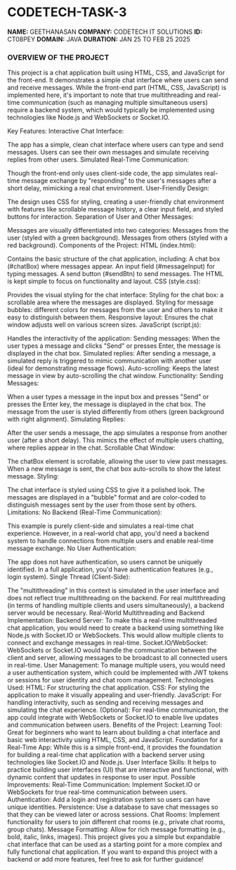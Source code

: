 # CODETECH-TASK-3
**NAME:** GEETHANASAN 
**COMPANY:** CODETECH IT SOLUTIONS
**ID:** CT08PEY
**DOMAIN:** JAVA
**DURATION:** JAN 25 TO FEB 25 2025


### OVERVIEW OF THE PROJECT



This project is a chat application built using HTML, CSS, and JavaScript for the front-end. It demonstrates a simple chat interface where users can send and receive messages. While the front-end part (HTML, CSS, JavaScript) is implemented here, it's important to note that true multithreading and real-time communication (such as managing multiple simultaneous users) require a backend system, which would typically be implemented using technologies like Node.js and WebSockets or Socket.IO.

Key Features:
Interactive Chat Interface:

The app has a simple, clean chat interface where users can type and send messages.
Users can see their own messages and simulate receiving replies from other users.
Simulated Real-Time Communication:

Though the front-end only uses client-side code, the app simulates real-time message exchange by "responding" to the user's messages after a short delay, mimicking a real chat environment.
User-Friendly Design:

The design uses CSS for styling, creating a user-friendly chat environment with features like scrollable message history, a clear input field, and styled buttons for interaction.
Separation of User and Other Messages:

Messages are visually differentiated into two categories:
Messages from the user (styled with a green background).
Messages from others (styled with a red background).
Components of the Project:
HTML (index.html):

Contains the basic structure of the chat application, including:
A chat box (#chatBox) where messages appear.
An input field (#messageInput) for typing messages.
A send button (#sendBtn) to send messages.
The HTML is kept simple to focus on functionality and layout.
CSS (style.css):

Provides the visual styling for the chat interface:
Styling for the chat box: a scrollable area where the messages are displayed.
Styling for message bubbles: different colors for messages from the user and others to make it easy to distinguish between them.
Responsive layout: Ensures the chat window adjusts well on various screen sizes.
JavaScript (script.js):

Handles the interactivity of the application:
Sending messages: When the user types a message and clicks "Send" or presses Enter, the message is displayed in the chat box.
Simulated replies: After sending a message, a simulated reply is triggered to mimic communication with another user (ideal for demonstrating message flows).
Auto-scrolling: Keeps the latest message in view by auto-scrolling the chat window.
Functionality:
Sending Messages:

When a user types a message in the input box and presses "Send" or presses the Enter key, the message is displayed in the chat box.
The message from the user is styled differently from others (green background with right alignment).
Simulating Replies:

After the user sends a message, the app simulates a response from another user (after a short delay). This mimics the effect of multiple users chatting, where replies appear in the chat.
Scrollable Chat Window:

The chatBox element is scrollable, allowing the user to view past messages. When a new message is sent, the chat box auto-scrolls to show the latest message.
Styling:

The chat interface is styled using CSS to give it a polished look. The messages are displayed in a "bubble" format and are color-coded to distinguish messages sent by the user from those sent by others.
Limitations:
No Backend (Real-Time Communication):

This example is purely client-side and simulates a real-time chat experience. However, in a real-world chat app, you'd need a backend system to handle connections from multiple users and enable real-time message exchange.
No User Authentication:

The app does not have authentication, so users cannot be uniquely identified. In a full application, you'd have authentication features (e.g., login system).
Single Thread (Client-Side):

The "multithreading" in this context is simulated in the user interface and does not reflect true multithreading on the backend. For real multithreading (in terms of handling multiple clients and users simultaneously), a backend server would be necessary.
Real-World Multithreading and Backend Implementation:
Backend Server:
To make this a real-time multithreaded chat application, you would need to create a backend using something like Node.js with Socket.IO or WebSockets. This would allow multiple clients to connect and exchange messages in real-time.
Socket.IO/WebSocket:
WebSockets or Socket.IO would handle the communication between the client and server, allowing messages to be broadcast to all connected users in real-time.
User Management:
To manage multiple users, you would need a user authentication system, which could be implemented with JWT tokens or sessions for user identity and chat room management.
Technologies Used:
HTML: For structuring the chat application.
CSS: For styling the application to make it visually appealing and user-friendly.
JavaScript: For handling interactivity, such as sending and receiving messages and simulating the chat experience.
(Optional): For real-time communication, the app could integrate with WebSockets or Socket.IO to enable live updates and communication between users.
Benefits of the Project:
Learning Tool: Great for beginners who want to learn about building a chat interface and basic web interactivity using HTML, CSS, and JavaScript.
Foundation for a Real-Time App: While this is a simple front-end, it provides the foundation for building a real-time chat application with a backend server using technologies like Socket.IO and Node.js.
User Interface Skills: It helps to practice building user interfaces (UI) that are interactive and functional, with dynamic content that updates in response to user input.
Possible Improvements:
Real-Time Communication: Implement Socket.IO or WebSockets for true real-time communication between users.
Authentication: Add a login and registration system so users can have unique identities.
Persistence: Use a database to save chat messages so that they can be viewed later or across sessions.
Chat Rooms: Implement functionality for users to join different chat rooms (e.g., private chat rooms, group chats).
Message Formatting: Allow for rich message formatting (e.g., bold, italic, links, images).
This project gives you a simple but expandable chat interface that can be used as a starting point for a more complex and fully functional chat application. If you want to expand this project with a backend or add more features, feel free to ask for further guidance!

